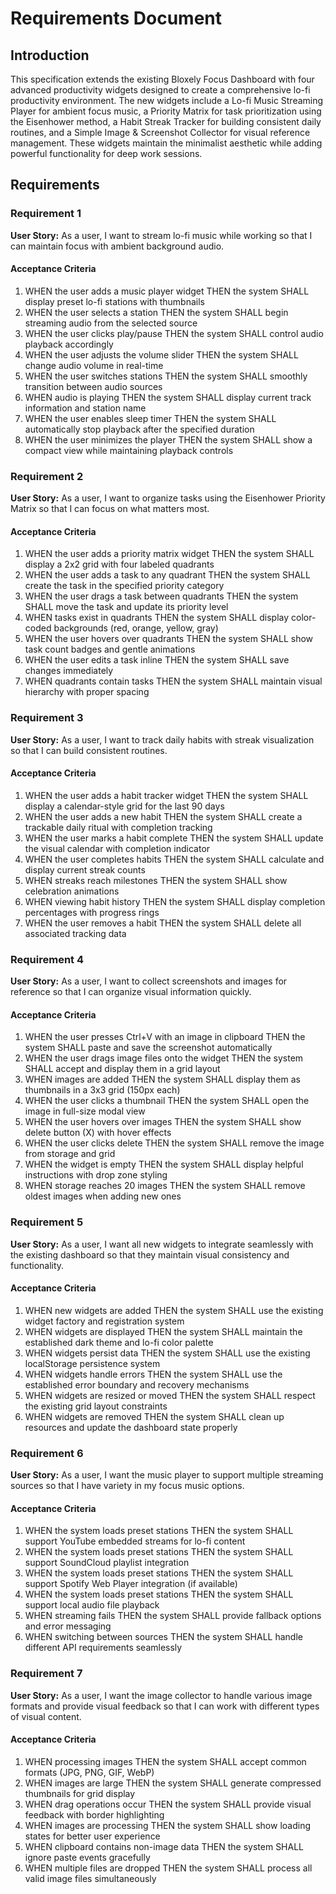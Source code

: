 # Requirements Document

## Introduction

This specification extends the existing Bloxely Focus Dashboard with four advanced productivity widgets designed to create a comprehensive lo-fi productivity environment. The new widgets include a Lo-fi Music Streaming Player for ambient focus music, a Priority Matrix for task prioritization using the Eisenhower method, a Habit Streak Tracker for building consistent daily routines, and a Simple Image & Screenshot Collector for visual reference management. These widgets maintain the minimalist aesthetic while adding powerful functionality for deep work sessions.

## Requirements

### Requirement 1

**User Story:** As a user, I want to stream lo-fi music while working so that I can maintain focus with ambient background audio.

#### Acceptance Criteria

1. WHEN the user adds a music player widget THEN the system SHALL display preset lo-fi stations with thumbnails
2. WHEN the user selects a station THEN the system SHALL begin streaming audio from the selected source
3. WHEN the user clicks play/pause THEN the system SHALL control audio playback accordingly
4. WHEN the user adjusts the volume slider THEN the system SHALL change audio volume in real-time
5. WHEN the user switches stations THEN the system SHALL smoothly transition between audio sources
6. WHEN audio is playing THEN the system SHALL display current track information and station name
7. WHEN the user enables sleep timer THEN the system SHALL automatically stop playback after the specified duration
8. WHEN the user minimizes the player THEN the system SHALL show a compact view while maintaining playback controls

### Requirement 2

**User Story:** As a user, I want to organize tasks using the Eisenhower Priority Matrix so that I can focus on what matters most.

#### Acceptance Criteria

1. WHEN the user adds a priority matrix widget THEN the system SHALL display a 2x2 grid with four labeled quadrants
2. WHEN the user adds a task to any quadrant THEN the system SHALL create the task in the specified priority category
3. WHEN the user drags a task between quadrants THEN the system SHALL move the task and update its priority level
4. WHEN tasks exist in quadrants THEN the system SHALL display color-coded backgrounds (red, orange, yellow, gray)
5. WHEN the user hovers over quadrants THEN the system SHALL show task count badges and gentle animations
6. WHEN the user edits a task inline THEN the system SHALL save changes immediately
7. WHEN quadrants contain tasks THEN the system SHALL maintain visual hierarchy with proper spacing

### Requirement 3

**User Story:** As a user, I want to track daily habits with streak visualization so that I can build consistent routines.

#### Acceptance Criteria

1. WHEN the user adds a habit tracker widget THEN the system SHALL display a calendar-style grid for the last 90 days
2. WHEN the user adds a new habit THEN the system SHALL create a trackable daily ritual with completion tracking
3. WHEN the user marks a habit complete THEN the system SHALL update the visual calendar with completion indicator
4. WHEN the user completes habits THEN the system SHALL calculate and display current streak counts
5. WHEN streaks reach milestones THEN the system SHALL show celebration animations
6. WHEN viewing habit history THEN the system SHALL display completion percentages with progress rings
7. WHEN the user removes a habit THEN the system SHALL delete all associated tracking data

### Requirement 4

**User Story:** As a user, I want to collect screenshots and images for reference so that I can organize visual information quickly.

#### Acceptance Criteria

1. WHEN the user presses Ctrl+V with an image in clipboard THEN the system SHALL paste and save the screenshot automatically
2. WHEN the user drags image files onto the widget THEN the system SHALL accept and display them in a grid layout
3. WHEN images are added THEN the system SHALL display them as thumbnails in a 3x3 grid (150px each)
4. WHEN the user clicks a thumbnail THEN the system SHALL open the image in full-size modal view
5. WHEN the user hovers over images THEN the system SHALL show delete button (X) with hover effects
6. WHEN the user clicks delete THEN the system SHALL remove the image from storage and grid
7. WHEN the widget is empty THEN the system SHALL display helpful instructions with drop zone styling
8. WHEN storage reaches 20 images THEN the system SHALL remove oldest images when adding new ones

### Requirement 5

**User Story:** As a user, I want all new widgets to integrate seamlessly with the existing dashboard so that they maintain visual consistency and functionality.

#### Acceptance Criteria

1. WHEN new widgets are added THEN the system SHALL use the existing widget factory and registration system
2. WHEN widgets are displayed THEN the system SHALL maintain the established dark theme and lo-fi color palette
3. WHEN widgets persist data THEN the system SHALL use the existing localStorage persistence system
4. WHEN widgets handle errors THEN the system SHALL use the established error boundary and recovery mechanisms
5. WHEN widgets are resized or moved THEN the system SHALL respect the existing grid layout constraints
6. WHEN widgets are removed THEN the system SHALL clean up resources and update the dashboard state properly

### Requirement 6

**User Story:** As a user, I want the music player to support multiple streaming sources so that I have variety in my focus music options.

#### Acceptance Criteria

1. WHEN the system loads preset stations THEN the system SHALL support YouTube embedded streams for lo-fi content
2. WHEN the system loads preset stations THEN the system SHALL support SoundCloud playlist integration
3. WHEN the system loads preset stations THEN the system SHALL support Spotify Web Player integration (if available)
4. WHEN the system loads preset stations THEN the system SHALL support local audio file playback
5. WHEN streaming fails THEN the system SHALL provide fallback options and error messaging
6. WHEN switching between sources THEN the system SHALL handle different API requirements seamlessly

### Requirement 7

**User Story:** As a user, I want the image collector to handle various image formats and provide visual feedback so that I can work with different types of visual content.

#### Acceptance Criteria

1. WHEN processing images THEN the system SHALL accept common formats (JPG, PNG, GIF, WebP)
2. WHEN images are large THEN the system SHALL generate compressed thumbnails for grid display
3. WHEN drag operations occur THEN the system SHALL provide visual feedback with border highlighting
4. WHEN images are processing THEN the system SHALL show loading states for better user experience
5. WHEN clipboard contains non-image data THEN the system SHALL ignore paste events gracefully
6. WHEN multiple files are dropped THEN the system SHALL process all valid image files simultaneously